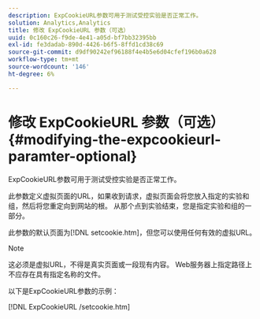```yaml
---
description: ExpCookieURL参数可用于测试受控实验是否正常工作。
solution: Analytics,Analytics
title: 修改 ExpCookieURL 参数（可选）
uuid: 0c160c26-f9de-4e41-a05d-bf7bb32395bb
exl-id: fe3dadab-890d-4426-b6f5-8ffd1cd38c69
source-git-commit: d9df90242ef96188f4e4b5e6d04cfef196b0a628
workflow-type: tm+mt
source-wordcount: '146'
ht-degree: 6%

---
```


# 修改 ExpCookieURL 参数（可选）{#modifying-the-expcookieurl-paramter-optional}

ExpCookieURL参数可用于测试受控实验是否正常工作。

此参数定义虚拟页面的URL，如果收到请求，虚拟页面会将您放入指定的实验和组，然后将您重定向到网站的根。 从那个点到实验结束，您是指定实验和组的一部分。

此参数的默认页面为[!DNL setcookie.htm]，但您可以使用任何有效的虚拟URL。

>[!NOTE]
>
>这必须是虚拟URL，不得是真实页面或一段现有内容。 Web服务器上指定路径上不应存在具有指定名称的文件。

以下是ExpCookieURL参数的示例：

[!DNL ExpCookieURL /setcookie.htm]
